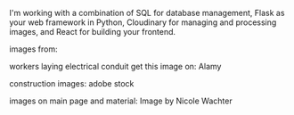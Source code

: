 
I'm working with a combination of SQL for database management, Flask as your web framework in Python, Cloudinary for managing and processing images, and React for building your frontend.

images from:


workers laying electrical conduit 
get this image on: Alamy

construction images:
adobe stock

images on main page and material:
Image by Nicole Wachter